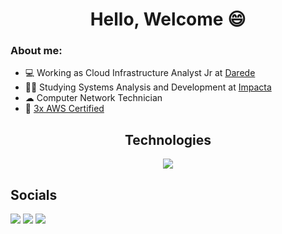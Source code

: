 <h1 align="center"> Hello, Welcome 😄</h1>

<h3 align="left">About me:</h2>
<ul>
    <li>💻 Working as Cloud Infrastructure Analyst Jr at <a href="https://darede.com.br/">Darede</a></li>
    <li>👨‍💻 Studying Systems Analysis and Development at <a href="https://www.impacta.edu.br/graduacoes/analise-e-desenvolvimento-de-sistemas">Impacta</a></li>
    <li>☁  Computer Network Technician</li>
    <li>🏅 <a href="https://www.credly.com/users/gabrieltorres">3x AWS Certified</a></li>
</ul>

<h2 align="center">Technologies</h2>

<p align="center">
    <code><img src="https://skillicons.dev/icons?i=java,spring,python,aws,linux,kubernetes,docker,terraform,kotlin,mysql,postgres&theme=dark"></code>
</p>

<h2 align="left">Socials</h2>
<div>
<a href="https://www.linkedin.com/in/gabrielcecconi/" target="_blank"><img src="https://img.shields.io/badge/-LinkedIn-%230077B5?style=for-the-badge&logo=linkedin&logoColor=white" target="_blank"></a>
<a href = "mailto:gabriel.cecconi25@gmail.com"><img src="https://img.shields.io/badge/-Gmail-%23333?style=for-the-badge&logo=gmail&logoColor=white" target="_blank"></a>
<a href="https://www.instagram.com/gabrielt.cecconi/" target="_blank"><img src="https://img.shields.io/badge/-Instagram-%23E4405F?style=for-the-badge&logo=instagram&logoColor=white" target="_blank"></a>

